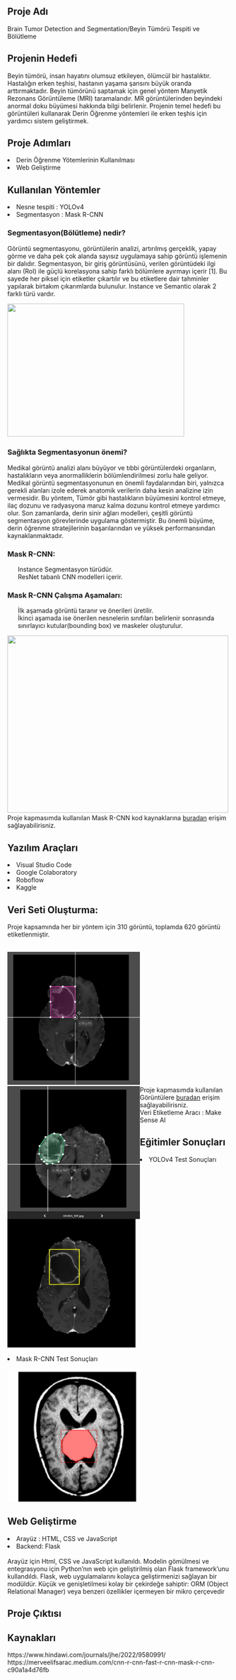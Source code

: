 <div>
<h2>Proje Adı</h2>
<p>Brain Tumor Detection and Segmentation/Beyin Tümörü Tespiti ve Bölütleme</p>
</div>

<div><h2>Projenin Hedefi</h2>
Beyin tümörü, insan hayatını olumsuz etkileyen, ölümcül bir hastalıktır. Hastalığın erken teşhisi, hastanın yaşama şansını büyük oranda arttırmaktadır. Beyin tümörünü saptamak için genel yöntem Manyetik Rezonans Görüntüleme (MRI) taramalarıdır. MR görüntülerinden beyindeki anormal doku büyümesi hakkında bilgi belirlenir. Projenin temel hedefi bu görüntüleri kullanarak Derin Öğrenme yöntemleri ile erken teşhis için yardımcı sistem geliştirmek. 
</div>
<div><h2>Proje Adımları</h2>
  <li>Derin Öğrenme Yötemlerinin Kullanılması</li>
  <li>Web Geliştirme</li>
</div>

<div><h2>Kullanılan Yöntemler</h2>
  <li>Nesne tespiti : YOLOv4</li>
  <li>Segmentasyon  : Mask R-CNN</li>
   <h3>Segmentasyon(Bölütleme) nedir? </h3>
     <p> Görüntü segmentasyonu, görüntülerin analizi, artırılmış gerçeklik, yapay görme ve daha pek çok alanda sayısız uygulamaya sahip görüntü işlemenin bir dalıdır.
      Segmentasyon, bir giriş görüntüsünü, verilen görüntüdeki ilgi alanı (RoI) ile güçlü korelasyona sahip farklı bölümlere ayırmayı içerir [1]. Bu sayede her piksel       için etiketler çıkartılır ve bu etiketlere dair tahminler yapılarak birtakım çıkarımlarda bulunulur. Instance ve Semantic olarak 2 farklı türü vardır. </p>
     <img src="https://www.anolytics.ai/wp-content/uploads/2019/10/Nested-Classifications-for-Instance-Segmentation-1.png"  width="400" height="300" />
      
 
 <h3>Sağlıkta Segmentasyonun önemi? </h3>
  Medikal görüntü analizi alanı büyüyor ve tıbbi görüntülerdeki organların, hastalıkların veya anormalliklerin bölümlendirilmesi zorlu hale geliyor. Medikal görüntü      segmentasyonunun en önemli faydalarından biri, yalnızca gerekli alanları izole ederek anatomik verilerin daha kesin analizine izin vermesidir.
  Bu yöntem, Tümör gibi hastalıkların büyümesini kontrol etmeye, ilaç dozunu ve radyasyona maruz kalma dozunu kontrol etmeye yardımcı olur. Son zamanlarda, derin sinir ağları modelleri, çeşitli görüntü segmentasyon görevlerinde uygulama göstermiştir. Bu önemli büyüme, derin öğrenme stratejilerinin başarılarından ve yüksek performansından kaynaklanmaktadır. 
  
   <h3>Mask R-CNN:</h3>
     <ul>
     <lo>Instance Segmentasyon türüdür.</lo> <br>
     <lo>ResNet tabanlı CNN modelleri içerir.</lo> </ul>
  
 <h3>Mask R-CNN Çalışma Aşamaları:</h3>
   <ul>
     <lo>İlk aşamada görüntü taranır ve önerileri üretilir.</lo><br>
     <lo>İkinci aşamada ise önerilen nesnelerin sınıfıları belirlenir sonrasında sınırlayıcı kutular(bounding box) ve maskeler oluşturulur. </lo> </ul>
 
 <img
  src="https://miro.medium.com/max/1154/0*_p3LGIufAVslUhEw"
  width="500" height="400"> <br>
Proje kapmasımda kullanılan Mask R-CNN kod kaynaklarına [buradan](https://pysource.com/2021/08/10/train-mask-r-cnn-for-image-segmentation-online-free-gpu/) erişim sağlayabilirisniz. 
</div>

<div><h2>Yazılım Araçları</h2>
  <li>Visual Studio Code</li>
  <li>Google Colaboratory</li>
  <li>Roboflow</li>
  <li>Kaggle</li>
</div>  
  
<div> <h2>Veri Seti Oluşturma:</h2> 
Proje kapsamında her bir yöntem için 310 görüntü, toplamda 620 görüntü etiketlenmiştir. <br> </br>
 
<img src="https://github.com/lil9991/BrainTumor-Detection-and-Segmentation-FlaskDemo/blob/main/img/yolo.png"
  width="300" height="300"> 
  <img align = "left" src="https://github.com/lil9991/BrainTumor-Detection-and-Segmentation-FlaskDemo/blob/main/img/mask.png"
  width="300" height="300"> <br>
 Proje kapmasımda kullanılan Görüntülere [buradan](https://www.kaggle.com/datasets/davidbroberts/brain-tumor-object-detection-datasets) erişim sağlayabilirisniz. <br> 
 Veri Etiketleme Aracı : Make Sense AI   
</div> 


<div><h2>Eğitimler Sonuçları</h2>
  <li>YOLOv4 Test Sonuçları</li>
  
  <img src="https://github.com/lil9991/BrainTumor-Detection-and-Segmentation-FlaskDemo/blob/main/img/yolo1.png"
  width="290" height="290"> 
  
  <li>Mask R-CNN Test Sonuçları</li>
  
 <img src="https://github.com/lil9991/BrainTumor-Detection-and-Segmentation-FlaskDemo/blob/main/img/segment1.png"
  width="300" height="300"> 

 </div>
 
<div>
<h2>Web Geliştirme</h2>
 <li>Arayüz : HTML, CSS ve JavaScript</li>
 <li>Backend: Flask</li> <br>
Arayüz  için  Html, CSS ve JavaScript  kullanıldı. Modelin gömülmesi ve entegrasyonu için Python’nın web için geliştirilmiş olan Flask framework’unu kullandıldı. Flask, web uygulamalarını kolayca geliştirmenizi sağlayan bir modüldür. Küçük ve genişletilmesi kolay bir çekirdeğe sahiptir: ORM (Object Relational Manager) veya benzeri özellikler içermeyen bir mikro çerçevedir
 </div>

<div><h2>Proje Çıktısı</h2></div>

<div><h2>Kaynakları</h2></div>
https://www.hindawi.com/journals/jhe/2022/9580991/ <br>
https://merveelifsarac.medium.com/cnn-r-cnn-fast-r-cnn-mask-r-cnn-c90a1a4d76fb <br>

